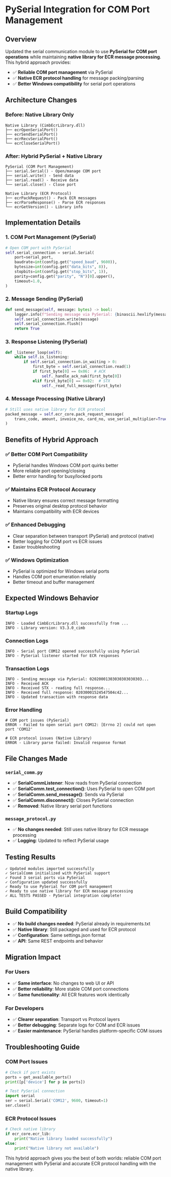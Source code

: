 # PySerial Integration for COM Port Management

## Overview

Updated the serial communication module to use **PySerial for COM port operations** while maintaining **native library for ECR message processing**. This hybrid approach provides:

- ✅ **Reliable COM port management** via PySerial
- ✅ **Native ECR protocol handling** for message packing/parsing
- ✅ **Better Windows compatibility** for serial port operations

## Architecture Changes

### Before: Native Library Only
```
Native Library (CimbEcrLibrary.dll)
├── ecrOpenSerialPort() 
├── ecrSendSerialPort()
├── ecrRecvSerialPort() 
└── ecrCloseSerialPort()
```

### After: Hybrid PySerial + Native Library
```
PySerial (COM Port Management)
├── serial.Serial() - Open/manage COM port
├── serial.write() - Send data
├── serial.read() - Receive data
└── serial.close() - Close port

Native Library (ECR Protocol)
├── ecrPackRequest() - Pack ECR messages
├── ecrParseResponse() - Parse ECR responses
└── ecrGetVersion() - Library info
```

## Implementation Details

### 1. COM Port Management (PySerial)
```python
# Open COM port with PySerial
self.serial_connection = serial.Serial(
    port=serial_port,
    baudrate=int(config.get("speed_baud", 9600)),
    bytesize=int(config.get("data_bits", 8)),
    stopbits=int(config.get("stop_bits", 1)),
    parity=config.get("parity", "N")[0].upper(),
    timeout=1.0,
)
```

### 2. Message Sending (PySerial)
```python
def send_message(self, message: bytes) -> bool:
    logger.info(f"Sending message via PySerial: {binascii.hexlify(message).decode()}")
    self.serial_connection.write(message)
    self.serial_connection.flush()
    return True
```

### 3. Response Listening (PySerial)
```python
def _listener_loop(self):
    while self.is_listening:
        if self.serial_connection.in_waiting > 0:
            first_byte = self.serial_connection.read(1)
            if first_byte[0] == 0x06:  # ACK
                self._handle_ack_nak(first_byte[0])
            elif first_byte[0] == 0x02:  # STX
                self._read_full_message(first_byte)
```

### 4. Message Processing (Native Library)
```python
# Still uses native library for ECR protocol
packed_message = self.ecr_core.pack_request_message(
    trans_code, amount, invoice_no, card_no, use_serial_multiplier=True
)
```

## Benefits of Hybrid Approach

### ✅ **Better COM Port Compatibility**
- PySerial handles Windows COM port quirks better
- More reliable port opening/closing
- Better error handling for busy/locked ports

### ✅ **Maintains ECR Protocol Accuracy** 
- Native library ensures correct message formatting
- Preserves original desktop protocol behavior
- Maintains compatibility with ECR devices

### ✅ **Enhanced Debugging**
- Clear separation between transport (PySerial) and protocol (native)
- Better logging for COM port vs ECR issues
- Easier troubleshooting

### ✅ **Windows Optimization**
- PySerial is optimized for Windows serial ports
- Handles COM port enumeration reliably
- Better timeout and buffer management

## Expected Windows Behavior

### Startup Logs
```
INFO - Loaded CimbEcrLibrary.dll successfully from ...
INFO - Library version: V3.3.0_cimb
```

### Connection Logs
```
INFO - Serial port COM12 opened successfully using PySerial
INFO - PySerial listener started for ECR responses
```

### Transaction Logs
```
INFO - Sending message via PySerial: 02020001303030303030303...
INFO - Received ACK
INFO - Received STX - reading full response...
INFO - Received full response: 02030001524547504c42...
INFO - Updated transaction with response data
```

### Error Handling
```
# COM port issues (PySerial)
ERROR - Failed to open serial port COM12: [Errno 2] could not open port 'COM12'

# ECR protocol issues (Native Library)  
ERROR - Library parse failed: Invalid response format
```

## File Changes Made

### `serial_comm.py`
- ✅ **SerialCommListener**: Now reads from PySerial connection
- ✅ **SerialComm.test_connection()**: Uses PySerial to open COM port
- ✅ **SerialComm.send_message()**: Sends via PySerial
- ✅ **SerialComm.disconnect()**: Closes PySerial connection
- ✅ **Removed**: Native library serial port functions

### `message_protocol.py`
- ✅ **No changes needed**: Still uses native library for ECR message processing
- ✅ **Logging**: Updated to reflect PySerial usage

## Testing Results

```
✓ Updated modules imported successfully
✓ SerialComm initialized with PySerial support
✓ Found 3 serial ports via PySerial
✓ Configuration updated successfully
✓ Ready to use PySerial for COM port management
✓ Ready to use native library for ECR message processing
✓ ALL TESTS PASSED - PySerial integration complete!
```

## Build Compatibility

- ✅ **No build changes needed**: PySerial already in requirements.txt
- ✅ **Native library**: Still packaged and used for ECR protocol
- ✅ **Configuration**: Same settings.json format
- ✅ **API**: Same REST endpoints and behavior

## Migration Impact

### For Users
- ✅ **Same interface**: No changes to web UI or API
- ✅ **Better reliability**: More stable COM port connections
- ✅ **Same functionality**: All ECR features work identically

### For Developers
- ✅ **Clearer separation**: Transport vs Protocol layers
- ✅ **Better debugging**: Separate logs for COM and ECR issues
- ✅ **Easier maintenance**: PySerial handles platform-specific COM issues

## Troubleshooting Guide

### COM Port Issues
```python
# Check if port exists
ports = get_available_ports()
print([p['device'] for p in ports])

# Test PySerial connection
import serial
ser = serial.Serial('COM12', 9600, timeout=1)
ser.close()
```

### ECR Protocol Issues  
```python
# Check native library
if ecr_core.ecr_lib:
    print("Native library loaded successfully")
else:
    print("Native library not available")
```

This hybrid approach gives you the best of both worlds: reliable COM port management with PySerial and accurate ECR protocol handling with the native library.